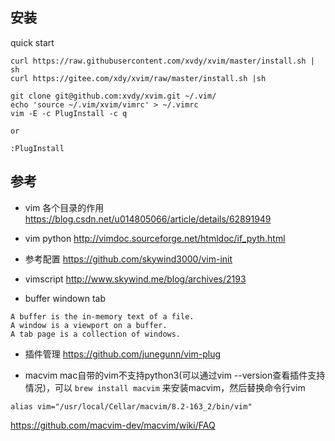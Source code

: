 ## 安装

quick start
```
curl https://raw.githubusercontent.com/xvdy/xvim/master/install.sh | sh
curl https://gitee.com/xdy/xvim/raw/master/install.sh |sh
```

```
git clone git@github.com:xvdy/xvim.git ~/.vim/
echo 'source ~/.vim/xvim/vimrc' > ~/.vimrc
vim -E -c PlugInstall -c q

or

:PlugInstall
```

## 参考
* vim 各个目录的作用
https://blog.csdn.net/u014805066/article/details/62891949

* vim python
http://vimdoc.sourceforge.net/htmldoc/if_pyth.html

* 参考配置
https://github.com/skywind3000/vim-init

* vimscript
http://www.skywind.me/blog/archives/2193

* buffer windown tab

```
A buffer is the in-memory text of a file.
A window is a viewport on a buffer.
A tab page is a collection of windows.
```

* 插件管理
https://github.com/junegunn/vim-plug

* macvim
mac自带的vim不支持python3(可以通过vim --version查看插件支持情况)，可以 `brew install macvim` 来安装macvim，然后替换命令行vim

`alias vim="/usr/local/Cellar/macvim/8.2-163_2/bin/vim"`

https://github.com/macvim-dev/macvim/wiki/FAQ
